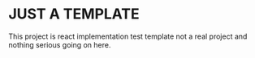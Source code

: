 # JUST A TEMPLATE
This project is react implementation test template not a real project and nothing serious going on here.

